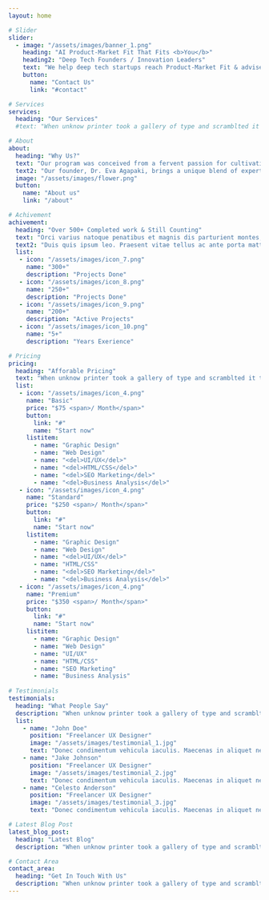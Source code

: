 ```yaml
---
layout: home

# Slider
slider:
  - image: "/assets/images/banner_1.png"
    heading: "AI Product-Market Fit That Fits <b>You</b>"
    heading2: "Deep Tech Founders / Innovation Leaders"
    text: "We help deep tech startups reach Product-Market Fit & advise businesses and large organizations to transform early-stage ideas into successful ventures."
    button:
      name: "Contact Us"
      link: "#contact"

# Services
services:  
  heading: "Our Services"
  #text: "When unknow printer took a gallery of type and scramblted it to make a type specimen book"

# About 
about: 
  heading: "Why Us?"
  text: "Our program was conceived from a fervent passion for cultivating innovative products that are either rooted in rigorous research or address complex engineering challenges. Our mission is to empower deep tech entrepreneurs and innovative larger businesses, enabling them to fully realize their potential and successfully introduce their groundbreaking ideas to the market."
  text2: "Our founder, Dr. Eva Agapaki, brings a unique blend of expertise to the table. With a strong background in AI product development, technical research, and product-market fit (PMF) strategy, she is ideally positioned to elevate your early-stage idea to new heights."
  image: "/assets/images/flower.png"
  button:
    name: "About us"
    link: "/about"

# Achivement
achivement: 
  heading: "Over 500+ Completed work & Still Counting"
  text: "Orci varius natoque penatibus et magnis dis parturient montes, nascetur ridiculus mus. Phasellus at orci non risus luctus commodo. Ut nibh tellus, faucibus nec gravida."
  text2: "Duis quis ipsum leo. Praesent vitae tellus ac ante porta mattis vel non ex. Quisque a finibus justo."
  list:
   - icon: "/assets/images/icon_7.png"
     name: "300+"
     description: "Projects Done"
   - icon: "/assets/images/icon_8.png"
     name: "250+"
     description: "Projects Done"
   - icon: "/assets/images/icon_9.png"
     name: "200+"
     description: "Active Projects"
   - icon: "/assets/images/icon_10.png"
     name: "5+"
     description: "Years Exerience"

# Pricing
pricing:
  heading: "Afforable Pricing"
  text: "When unknow printer took a gallery of type and scramblted it to make a type specimen book"
  list:
   - icon: "/assets/images/icon_4.png"
     name: "Basic"
     price: "$75 <span>/ Month</span>"
     button:
       link: "#"
       name: "Start now"
     listitem:
       - name: "Graphic Design"
       - name: "Web Design"
       - name: "<del>UI/UX</del>"
       - name: "<del>HTML/CSS</del>"
       - name: "<del>SEO Marketing</del>"
       - name: "<del>Business Analysis</del>"
   - icon: "/assets/images/icon_4.png"
     name: "Standard"
     price: "$250 <span>/ Month</span>"
     button:
       link: "#"
       name: "Start now"
     listitem:
       - name: "Graphic Design"
       - name: "Web Design"
       - name: "<del>UI/UX</del>"
       - name: "HTML/CSS"
       - name: "<del>SEO Marketing</del>"
       - name: "<del>Business Analysis</del>"
   - icon: "/assets/images/icon_4.png"
     name: "Premium"
     price: "$350 <span>/ Month</span>"
     button:
       link: "#"
       name: "Start now"
     listitem:
       - name: "Graphic Design"
       - name: "Web Design"
       - name: "UI/UX"
       - name: "HTML/CSS"
       - name: "SEO Marketing"
       - name: "Business Analysis"
     
# Testimonials
testimonials:
  heading: "What People Say"
  description: "When unknow printer took a gallery of type and scramblted it to make a type specimen book"
  list:
    - name: "John Doe"
      position: "Freelancer UX Designer"
      image: "/assets/images/testimonial_1.jpg"
      text: "Donec condimentum vehicula iaculis. Maecenas in aliquet neque. Suspendisse viverra, ante eget pellentesque pulvinar, nunc nisi molestie ligula, vitae convallis orci justo vitae sem. Integer vitae imperdiet augue, sed accumsan diam. Etiam non quam commodo dolor convallis cursus. Duis tempus dolor eget gravida fringilla. In ultricies velit eget sem tempus egestas." 
    - name: "Jake Johnson"
      position: "Freelancer UX Designer"
      image: "/assets/images/testimonial_2.jpg"
      text: "Donec condimentum vehicula iaculis. Maecenas in aliquet neque. Suspendisse viverra, ante eget pellentesque pulvinar, nunc nisi molestie ligula, vitae convallis orci justo vitae sem. Integer vitae imperdiet augue, sed accumsan diam. Etiam non quam commodo dolor convallis cursus. Duis tempus dolor eget gravida fringilla. In ultricies velit eget sem tempus egestas." 
    - name: "Celesto Anderson"
      position: "Freelancer UX Designer"
      image: "/assets/images/testimonial_3.jpg"
      text: "Donec condimentum vehicula iaculis. Maecenas in aliquet neque. Suspendisse viverra, ante eget pellentesque pulvinar, nunc nisi molestie ligula, vitae convallis orci justo vitae sem. Integer vitae imperdiet augue, sed accumsan diam. Etiam non quam commodo dolor convallis cursus. Duis tempus dolor eget gravida fringilla. In ultricies velit eget sem tempus egestas." 

# Latest Blog Post
latest_blog_post:
  heading: "Latest Blog"
  description: "When unknow printer took a gallery of type and scramblted it to make a type specimen book"

# Contact Area
contact_area:
  heading: "Get In Touch With Us"
  description: "When unknow printer took a gallery of type and scramblted it to make a type specimen book"
---
```

